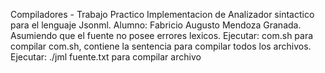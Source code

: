 Compiladores - Trabajo Practico
Implementacion de Analizador sintactico para el lenguaje Jsonml.
Alumno: Fabricio Augusto Mendoza Granada.
Asumiendo que el fuente no posee errores lexicos.
Ejecutar: com.sh para compilar
com.sh, contiene la sentencia para compilar todos los archivos.
Ejecutar: ./jml fuente.txt para compilar archivo
